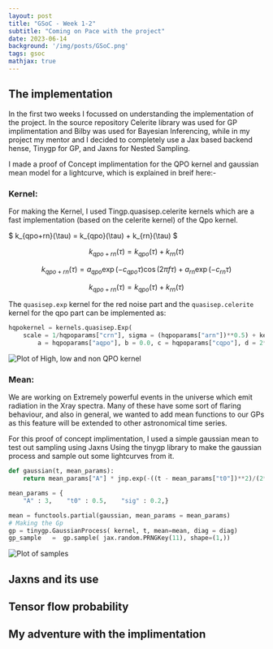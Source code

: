 ```yaml
---
layout: post
title: "GSoC - Week 1-2"
subtitle: "Coming on Pace with the project"
date: 2023-06-14
background: '/img/posts/GSoC.png'
tags: gsoc
mathjax: true
---
```


## The implementation
In the first two weeks I focussed on understanding the implementation of the project. In the source repository Celerite library was used for GP implimentation and Bilby was used for Bayesian Inferencing, while in my project my mentor and I decided to completely use a Jax based backend hense, Tinygp for GP, and Jaxns for Nested Sampling.

I made a proof of Concept implimentation for the QPO kernel and gaussian mean model for a lightcurve, which is explained in breif here:-

### Kernel:
For making the Kernel, I used Tingp.quasisep.celerite kernels which are a fast implementation (based on the celerite kernel) of the Qpo kernel.

$ k_{qpo+rn}(\tau) = k_{qpo}(\tau) + k_{rn}(\tau) $

$$  k_{qpo+rn}(\tau) = k_{qpo}(\tau) + k_{rn}(\tau)   $$

$$  k_{qpo+rn}(\tau) = a_{qpo} \exp(-c_{qpo} \tau) \cos(2\pi f \tau) + a_{rn} \exp(-c_{rn} \tau)  $$

```math
k_{qpo+rn}(\tau) = k_{qpo}(\tau) + k_{rn}(\tau)
```

The `quasisep.exp` kernel for the red noise part and the `quasisep.celerite` kernel for the qpo part can be implemented as:
```python
hqpokernel = kernels.quasisep.Exp(
    scale = 1/hqpoparams["crn"], sigma = (hqpoparams["arn"])**0.5) + kernels.quasisep.Celerite(
        a = hqpoparams["aqpo"], b = 0.0, c = hqpoparams["cqpo"], d = 2*jnp.pi*hqpoparams["freq"])
```

<img src="{{site.baseurl}}/img/assets/kernel1.png" alt="Plot of High, low and non QPO kernel">

### Mean:
We are working on Extremely powerful events in the universe which emit radiation in the Xray spectra. Many of these have some sort of flaring behaviour, and also in general, we wanted to add mean functions to our GPs as this feature will be extended to other astronomical time series.

For this proof of concept implimentation, I used a simple gaussian mean to test out sampling using Jaxns
Using the tinygp library to make the gaussian process and sample out some lightcurves from it.

```python
def gaussian(t, mean_params):
    return mean_params["A"] * jnp.exp(-((t - mean_params["t0"])**2)/(2*(mean_params["sig"]**2)))

mean_params = {
    "A" : 3,    "t0" : 0.5,    "sig" : 0.2,}

mean = functools.partial(gaussian, mean_params = mean_params)
# Making the Gp
gp = tinygp.GaussianProcess( kernel, t, mean=mean, diag = diag)
gp_sample   =  gp.sample( jax.random.PRNGKey(11), shape=(1,))
```

<img src="{{site.baseurl}}/img/assets/samples1.png" alt="Plot of samples">


## Jaxns and its use


## Tensor flow probability


## My adventure with the implimentation

